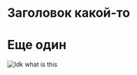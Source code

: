 # Заголовок какой-то
# Еще один
![Idk what is this](https://octodex.github.com/images/yaktocat.png)
